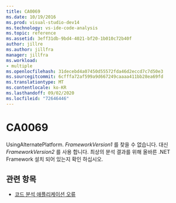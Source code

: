 ```yaml
---
title: CA0069
ms.date: 10/19/2016
ms.prod: visual-studio-dev14
ms.technology: vs-ide-code-analysis
ms.topic: reference
ms.assetid: 3eff31db-9bd4-4021-bf20-1b010c72b40f
author: jillre
ms.author: jillfra
manager: jillfra
ms.workload:
- multiple
ms.openlocfilehash: 31decebd4a07450d55572fda46d2eccd7c7d50e3
ms.sourcegitcommit: 6cfffa72af599a9d667249caaaa411bb28ea69fd
ms.translationtype: MT
ms.contentlocale: ko-KR
ms.lasthandoff: 09/02/2020
ms.locfileid: "72646446"
---
```

# <a name="ca0069"></a>CA0069

UsingAlternatePlatform. *FrameworkVersion1* 를 찾을 수 없습니다. 대신 *FrameworkVersion2* 를 사용 합니다. 최상의 분석 결과를 위해 올바른 .NET Framework 설치 되어 있는지 확인 하십시오.

## <a name="see-also"></a>관련 항목

- [코드 분석 애플리케이션 오류](../code-quality/code-analysis-application-errors.md)